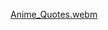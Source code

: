 [Anime_Quotes.webm](https://github.com/underdog-7k7/Anime-Quotes/assets/110458390/cede8c19-0d7f-494d-9f47-e3324642cb2f)
